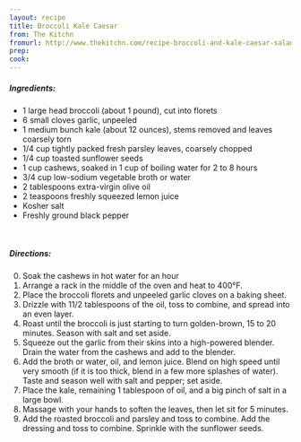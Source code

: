 ```yaml
---
layout: recipe
title: Broccoli Kale Caesar
from: The Kitchn
fromurl: http://www.thekitchn.com/recipe-broccoli-and-kale-caesar-salad-243326
prep: 
cook: 
---
```


##### Ingredients:

* 1 large head broccoli (about 1 pound), cut into florets
* 6 small cloves garlic, unpeeled
* 1 medium bunch kale (about 12 ounces), stems removed and leaves coarsely torn
* 1/4 cup tightly packed fresh parsley leaves, coarsely chopped
* 1/4 cup toasted sunflower seeds
* 1 cup cashews, soaked in 1 cup of boiling water for 2 to 8 hours
* 3/4 cup low-sodium vegetable broth or water
* 2 tablespoons extra-virgin olive oil
* 2 teaspoons freshly squeezed lemon juice
* Kosher salt
* Freshly ground black pepper 

<br>

##### Directions:

0. Soak the cashews in hot water for an hour
1. Arrange a rack in the middle of the oven and heat to 400°F.
2. Place the broccoli florets and unpeeled garlic cloves on a baking sheet. 
3. Drizzle with 11/2 tablespoons of the oil, toss to combine, and spread into an even layer. 
4. Roast until the broccoli is just starting to turn golden-brown, 15 to 20 minutes. Season with salt and set aside.
5. Squeeze out the garlic from their skins into a high-powered blender. Drain the water from the cashews and add to the blender. 
6. Add the broth or water, oil, and lemon juice. Blend on high speed until very smooth (if it is too thick, blend in a few more splashes of water). Taste and season well with salt and pepper; set aside.
7. Place the kale, remaining 1 tablespoon of oil, and a big pinch of salt in a large bowl. 
8. Massage with your hands to soften the leaves, then let sit for 5 minutes. 
9. Add the roasted broccoli and parsley and toss to combine. Add the dressing and toss to combine. Sprinkle with the sunflower seeds. 
